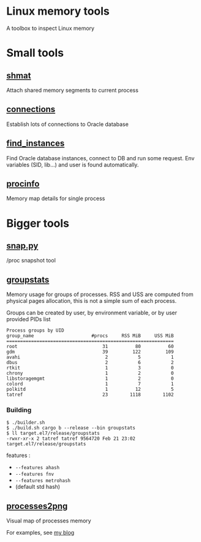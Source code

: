 # Linux memory tools

A toolbox to inspect Linux memory

# Small tools
## [shmat](src/bin/shmat.rs)

Attach shared memory segments to current process

## [connections](oracle-tools/src/bin/connections.rs)

Establish lots of connections to Oracle database

## [find_instances](oracle-tools/src/bin/find_instances.rs)

Find Oracle database instances, connect to DB and run some request. Env variables (SID, lib...) and user is found automatically.

## [procinfo](src/bin/procinfo.rs)

Memory map details for single process

# Bigger tools
## [snap.py](proc_snap/snap.py)

/proc snapshot tool

## [groupstats](src/bin/groupstats.rs)

Memory usage for groups of processes. RSS and USS are computed from physical pages allocation, this is not a simple sum of each process.

Groups can be created by user, by environment variable, or by user provided PIDs list

```
Process groups by UID
group_name                     #procs     RSS MiB     USS MiB
=============================================================
root                               31          80          60
gdm                                39         122         109
avahi                               2           5           1
dbus                                2           6           2
rtkit                               1           3           0
chrony                              1           2           0
libstoragemgmt                      1           2           0
colord                              1           7           1
polkitd                             1          12           5
tatref                             23        1118        1102
```

### Building

```
$ ./builder.sh
$ ./build.sh cargo b --release --bin groupstats
$ ll target.el7/release/groupstats
-rwxr-xr-x 2 tatref tatref 9564720 Feb 21 23:02 target.el7/release/groupstats
```

features :
* `--features ahash`
* `--features fnv`
* `--features metrohash`
* (default std hash)

## [processes2png](src/bin/processes2png.rs)

Visual map of processes memory

For examples, see [my blog](https://tatref.github.io/blog/2023-visual-linux-memory-compact/)

